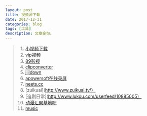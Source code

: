 ```yaml
---
layout: post
title: 视频源下载
date: 2017-12-31
categories: blog
tags: [工具]
description: 文章金句。
---
```



>1. [小视频下载](http://www.downfi.com/video/)   
>2. [vip视频](http://tv.dsqndh.com/)
>2. [89影视](http://www.yubo360.com/)
>2. [clipconverter](http://www.clipconverter.cc/)  
>2. [jijidown](http://www.jijidown.com/)
>2. [apowersoft在线录屏](https://www.apowersoft.cn/free-online-screen-recorder)
>2. [neets.cc](http://neets.cc/category?state=&page=1&type=&country=&endYear=&startYear=&week=&order=2)
>2. [zuikuai](http://www.zuikuai.tv/）
>2. [追剧日常](http://www.lukou.com/userfeed/10885005）
>2. [动漫汇聚基地吧](https://tieba.baidu.com/f?ie=utf-8&kw=%E5%8A%A8%E6%BC%AB%E6%B1%87%E8%81%9A%E5%9F%BA%E5%9C%B0&fr=search)
>2. [music](http://music.dsqndh.com/)



